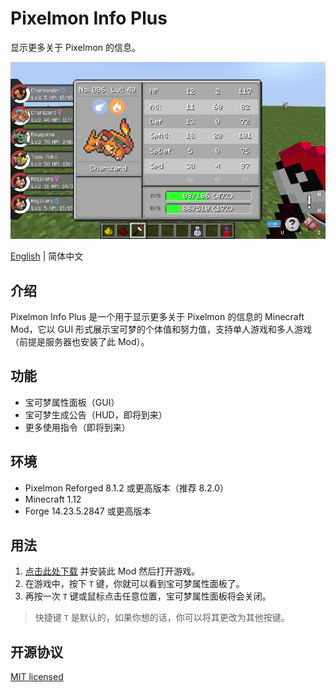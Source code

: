 # Pixelmon Info Plus

显示更多关于 Pixelmon 的信息。

![screenshot](https://raw.githubusercontent.com/hhui64/imagebed/main/2021-07-18_19.15.31.png)

[English](./README.md) | 简体中文

## 介绍

Pixelmon Info Plus 是一个用于显示更多关于 Pixelmon 的信息的 Minecraft Mod，它以 GUI 形式展示宝可梦的个体值和努力值，支持单人游戏和多人游戏（前提是服务器也安装了此 Mod）。

## 功能

- 宝可梦属性面板（GUI）
- 宝可梦生成公告（HUD，即将到来）
- 更多使用指令（即将到来）

## 环境

- Pixelmon Reforged 8.1.2 或更高版本（推荐 8.2.0）
- Minecraft 1.12
- Forge 14.23.5.2847 或更高版本

## 用法

1. [点击此处下载](https://github.com/hhui64/PixelmonInfoPlus/releases) 并安装此 Mod 然后打开游戏。
2. 在游戏中，按下 `T` 键，你就可以看到宝可梦属性面板了。
3. 再按一次 `T` 键或鼠标点击任意位置，宝可梦属性面板将会关闭。

> 快捷键 `T` 是默认的，如果你想的话，你可以将其更改为其他按键。

## 开源协议

[MIT licensed](LICENSE)